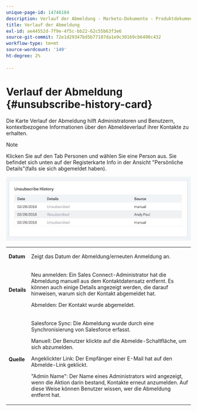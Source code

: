 ```yaml
---
unique-page-id: 14746184
description: Verlauf der Abmeldung - Marketo-Dokumente - Produktdokumentation
title: Verlauf der Abmeldung
exl-id: ae44552d-7f9e-4f5c-bb22-62c55b63f3e6
source-git-commit: 72e1d29347bd5b77107da1e9c30169cb6490c432
workflow-type: tm+mt
source-wordcount: '149'
ht-degree: 2%

---
```


# Verlauf der Abmeldung {#unsubscribe-history-card}

Die Karte Verlauf der Abmeldung hilft Administratoren und Benutzern, kontextbezogene Informationen über den Abmeldeverlauf ihrer Kontakte zu erhalten.

>[!NOTE]
>
>Klicken Sie auf den Tab Personen und wählen Sie eine Person aus. Sie befindet sich unten auf der Registerkarte Info in der Ansicht &quot;Persönliche Details&quot;(falls sie sich abgemeldet haben).

![](assets/1-1.jpg)

<table> 
 <colgroup> 
  <col> 
  <col> 
 </colgroup> 
 <tbody> 
  <tr> 
   <td><strong>Datum</strong></td> 
   <td><p>Zeigt das Datum der Abmeldung/erneuten Anmeldung an.</p></td> 
  </tr> 
  <tr> 
   <td><strong>Details</strong></td> 
   <td><p>Neu anmelden: Ein Sales Connect-Administrator hat die Abmeldung manuell aus dem Kontaktdatensatz entfernt. Es können auch einige Details angezeigt werden, die darauf hinweisen, warum sich der Kontakt abgemeldet hat.</p><p>Abmelden: Der Kontakt wurde abgemeldet.</p></td> 
  </tr> 
  <tr> 
   <td><strong>Quelle</strong></td> 
   <td><p>Salesforce Sync: Die Abmeldung wurde durch eine Synchronisierung von Salesforce erfasst.</p><p>Manuell: Der Benutzer klickte auf die Abmelde-Schaltfläche, um sich abzumelden.</p><p>Angeklickter Link: Der Empfänger einer E-Mail hat auf den Abmelde-Link geklickt.</p><p>"Admin Name": Der Name eines Administrators wird angezeigt, wenn die Aktion darin bestand, Kontakte erneut anzumelden. Auf diese Weise können Benutzer wissen, wer die Abmeldung entfernt hat.</p></td> 
  </tr> 
 </tbody> 
</table>
